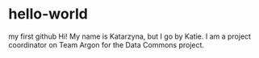 # hello-world
my first github
Hi! My name is Katarzyna, but I go by Katie. I am a project coordinator on Team Argon for the Data Commons project.
